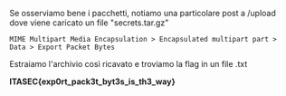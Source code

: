 Se osserviamo bene i pacchetti, notiamo una particolare post a /upload dove viene caricato un file "secrets.tar.gz"

`MIME Multipart Media Encapsulation > Encapsulated multipart part > Data > Export Packet Bytes`

Estraiamo l'archivio così ricavato e troviamo la flag in un file .txt

**ITASEC{exp0rt_pack3t_byt3s_is_th3_way}**
